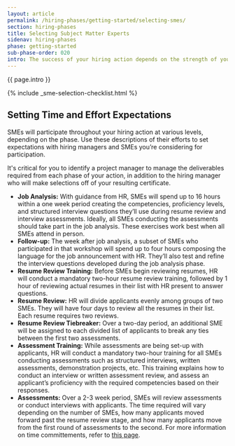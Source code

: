 ```yaml
---
layout: article
permalink: /hiring-phases/getting-started/selecting-smes/
section: hiring-phases
title: Selecting Subject Matter Experts
sidenav: hiring-phases
phase: getting-started
sub-phase-order: 020
intro: The success of your hiring action depends on the strength of your subject matter experts (SMEs). Your strongest potential SMEs likely have many responsibilities; however, their time investment will result in a stronger certificate.
---
```


<p class="usa-intro">
  {{ page.intro }}
</p>


{% include _sme-selection-checklist.html %}

## Setting Time and Effort Expectations

SMEs will participate throughout your hiring action at various levels, depending on the phase. Use these descriptions of their efforts to set expectations with hiring managers and SMEs you’re considering for participation.

It's critical for you to identify a project manager to manage the deliverables required from each phase of your action, in addition to the hiring manager who will make selections off of your resulting certificate.

- **Job Analysis:** With guidance from HR, SMEs will spend up to 16 hours within a one week period creating the competencies, proficiency levels, and structured interview questions they’ll use during resume review and interview assessments. Ideally, all SMEs conducting the assessments should take part in the job analysis. These exercises work best when all SMEs attend in person.
- **Follow-up:** The week after job analysis, a subset of SMEs who participated in that workshop will spend up to four hours composing the language for the job announcement with HR. They’ll also test and refine the interview questions developed during the job analysis phase.
- **Resume Review Training:** Before SMEs begin reviewing resumes, HR will conduct a mandatory two-hour resume review training, followed by 1 hour of reviewing actual resumes in their list with HR present to answer questions.
- **Resume Review:** HR will divide applicants evenly among groups of two SMEs. They will have four days to review all the resumes in their list. Each resume requires two reviews.
- **Resume Review Tiebreaker:** Over a two-day period, an additional SME will be assigned to each divided list of applicants to break any ties between the first two assessments.
- **Assessment Training:** While assessments are being set-up with applicants, HR will conduct a mandatory two-hour training for all SMEs conducting assessments such as structured interviews, written assessments, demonstration projects, etc. This training explains how to conduct an interview or written assessment review, and assess an applicant’s proficiency with the required competencies based on their responses.
- **Assessments:** Over a 2-3 week period, SMEs will review assessments or conduct interviews with applicants. The time required will vary depending on the number of SMEs, how many applicants moved forward past the resume review stage, and how many applicants move from the first round of assessments to the second. For more information on time committements, refer to [this page](/hiring-phases/getting-started/time-commitment/).
